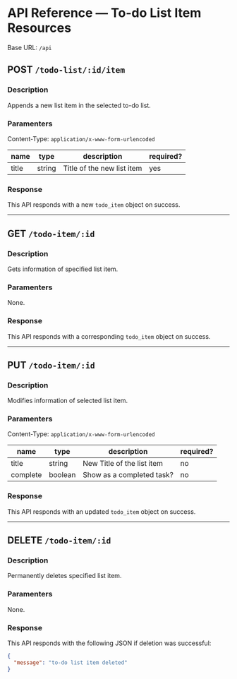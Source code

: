 # API Reference &mdash; To-do List Item Resources

Base URL: `/api`

## POST `/todo-list/:id/item`

### Description

Appends a new list item in the selected to-do list.

### Paramenters

Content-Type: `application/x-www-form-urlencoded`

| name  | type   | description                | required? |
|-------|--------|----------------------------|-----------|
| title | string | Title of the new list item | yes       |

### Response

This API responds with a new `todo_item` object on success.

----------------------------------------------------------------------

## GET `/todo-item/:id`

### Description

Gets information of specified list item.

### Paramenters

None.

### Response

This API responds with a corresponding `todo_item` object on success.

----------------------------------------------------------------------

## PUT `/todo-item/:id`

### Description

Modifies information of selected list item.

### Paramenters

Content-Type: `application/x-www-form-urlencoded`

| name     | type    | description                | required? |
|----------|---------|----------------------------|-----------|
| title    | string  | New Title of the list item | no        |
| complete | boolean | Show as a completed task?  | no        |

### Response

This API responds with an updated `todo_item` object on success.

----------------------------------------------------------------------

## DELETE `/todo-item/:id`

### Description

Permanently deletes specified list item.

### Paramenters

None.

### Response

This API responds with the following JSON if deletion was successful:

```json
{
  "message": "to-do list item deleted"
}
```
